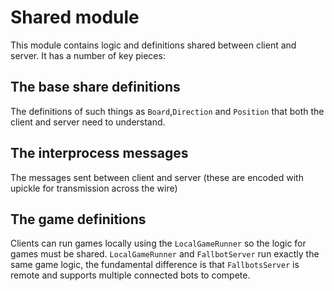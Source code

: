 # Shared module

This module contains logic and definitions shared between client and server.  It has a number of key pieces:

## The base share definitions

The definitions of such things as `Board`,`Direction` and `Position` that both the client and server need to understand.

## The interprocess messages

The messages sent between client and server (these are encoded with upickle for transmission across the wire)

## The game definitions

Clients can run games locally using the `LocalGameRunner` so the logic for games must be shared.
`LocalGameRunner` and `FallbotServer` run exactly the same game logic, the fundamental difference is that
`FallbotsServer` is remote and supports multiple connected bots to compete.


